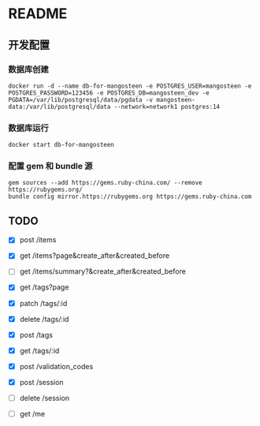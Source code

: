 # README

## 开发配置

### 数据库创建

```
docker run -d --name db-for-mangosteen -e POSTGRES_USER=mangosteen -e POSTGRES_PASSWORD=123456 -e POSTGRES_DB=mangosteen_dev -e PGDATA=/var/lib/postgresql/data/pgdata -v mangosteen-data:/var/lib/postgresql/data --network=network1 postgres:14
```

### 数据库运行

```
docker start db-for-mangosteen
```

### 配置 gem 和 bundle 源

```
gem sources --add https://gems.ruby-china.com/ --remove https://rubygems.org/
bundle config mirror.https://rubygems.org https://gems.ruby-china.com
```

## TODO

- [x] post /items

- [x] get /items?page&create_after&created_before

- [ ] get /items/summary?&create_after&created_before

- [x] get /tags?page

- [x] patch /tags/:id

- [x] delete /tags/:id

- [x] post /tags

- [x] get /tags/:id

- [x] post /validation_codes

- [x] post /session

- [ ] delete /session

- [ ] get /me

